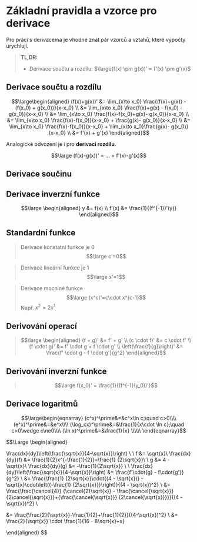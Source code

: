 # Základní pravidla a vzorce pro derivace
Pro práci s derivacema je vhodné znát pár vzorců a vztahů, které výpočty urychlují.

>**TL,DR:**
>- Derivace součtu a rozdílu: $\large(f(x) \pm g(x))' = f'(x) \pm g'(x)$

## Derivace součtu a rozdílu
$$\large\begin{aligned} 
(f(x)+g(x))' &= \lim_{x\to x_0} \frac{(f(x)+g(x)) - (f(x_0) + g(x_0))}{x-x_0} \\
&= \lim_{x\to x_0} \frac{f(x)+g(x) - f(x_0) - g(x_0)}{x-x_0} \\
&= \lim_{x\to x_0} \frac{f(x)-f(x_0)+g(x)- g(x_0)}{x-x_0} \\
&= \lim_{x\to x_0} \frac{f(x)-f(x_0)}{x-x_0} + \frac{g(x)- g(x_0)}{x-x_0} \\
&= \lim_{x\to x_0} \frac{f(x)-f(x_0)}{x-x_0} + \lim_{x\to x_0}\frac{g(x)- g(x_0)}{x-x_0} \\
&= f'(x) + g'(x)
\end{aligned}$$

Analogické odvození je i pro **derivaci rozdílu**.

$$\large (f(x)-g(x))' = ... = f'(x)-g'(x)$$

## Derivace součinu

## Derivace inverzní funkce
$$\large
\begin{aligned}
	y &= f(x) \\
	f'(x) &= \frac{1}{(f^{-1})'(y)}
\end{aligned}$$


## Standardní funkce
>Derivace konstatní funkce je 0
>$$\large c'=0$$

>Derivace lineární funkce je 1
>$$\large x'=1$$

>Derivace mocniné funkce
>$$\large (x^c)'=c\cdot x^{c-1}$$
>Např. $x^2=2x^1$

## Derivování operací

>$$\large	
>\begin{aligned}
>(f + g)' &= f' + g' \\
>(c \cdot f)' &= c \cdot f' \\
>(f \cdot g)' &= f' \cdot g + f \cdot g' \\
>\left(\frac{f}{g}\right)' &= \frac{f' \cdot g - f \cdot g'}{g^2}
>\end{aligned}$$

## Derivování inverzní funkce

>$$\large f(x_0)' = \frac{1}{(f^{-1}(y_0))'}$$

## Derivace logaritmů
$$\large\begin{eqnarray}
(c^x)^\prime&=&c^x\ln c;\quad c>0\\\\
(e^x)^\prime&=&e^x\\\\
(\log_cx)^\prime&=&\frac{1}{x\cdot \ln c};\quad c>0\wedge c\ne0\\\\
(\ln x)^\prime&=&\frac{1}{x}
\\\\\\
\end{eqnarray}$$

$$\Large
\begin{aligned}

\frac{dx}{dy}\left(\frac{\sqrt{x}}{4-\sqrt{x}}\right) \\
\\
f &= \sqrt{x}\\
\frac{dx}{dy}(f) &= \frac{1}{2}x^{-\frac{1}{2}}=\frac{1}
{2\sqrt{x}}\\
\\
g &= 4 - \sqrt{x}\\
\frac{dx}{dy}(g) &= -\frac{1}{2\sqrt{x}} \\
\\
\frac{dx}{dy}\left(\frac{\sqrt{x}}{4-\sqrt{x}}\right) &= \frac{f'\cdot{g} - f\cdot{g'}}{g^2} \\
&= \frac{\frac{1}
{2\sqrt{x}}\cdot{(4 - \sqrt{x})} - \sqrt{x}\cdot\left({-\frac{1}
{2\sqrt{x}}}\right)}{(4 - \sqrt{x})^2} \\
&= \frac{\frac{\cancel{4}}
{\cancel{2}\sqrt{x}} - \frac{\cancel{\sqrt{x}}}{2\cancel{\sqrt{x}}}+{\frac{\cancel{\sqrt{x}}}
{2\cancel{\sqrt{x}}}}}{(4 - \sqrt{x})^2} \\

&= \frac{\frac{2}{\sqrt{x}}-\frac{1}{2}+\frac{1}{2}}{(4-\sqrt{x})^2} \\
&= \frac{2}{\sqrt{x}} \cdot \frac{1}{16 - 8\sqrt{x}+x}


\end{aligned}
$$